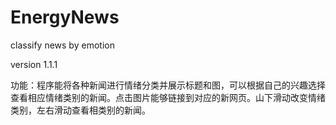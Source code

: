 # EnergyNews
classify news by emotion

version 1.1.1

功能：程序能将各种新闻进行情绪分类并展示标题和图，可以根据自己的兴趣选择查看相应情绪类别的新闻。点击图片能够链接到对应的新网页。山下滑动改变情绪类别，左右滑动查看相类别的新闻。
